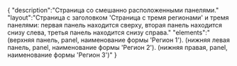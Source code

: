 {
"description":"Страница со смешанно расположенными панелями."
"layout":"Страница с заголовком 'Страница с тремя регионами' и тремя панелями: первая панель находится сверху, вторая панель находится снизу слева, третья панель находится снизу справа." 
"elements":"(верхняя панель, panel, наименование формы 'Регион 1').
(нижняя левая панель, panel, наименование формы 'Регион 2').
(нижняя правая, panel, наименование формы 'Регион 3')"
}